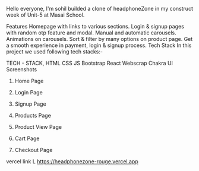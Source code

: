  
 
 
 


Hello everyone, I'm sohil  builded a clone of headphoneZone in my construct week of Unit-5 at Masai School.  

Features
Homepage with links to various sections.
Login & signup pages with random otp feature and modal.
Manual and automatic carousels.
Animations on carousels.
Sort & filter by many options on product page.
Get a smooth experience in payment, login & signup process.
Tech Stack
In this project we used following tech stacks:-


 TECH - STACK, 
HTML
CSS
JS
Bootstrap
React
Webscrap
Chakra UI
Screenshots
1. Home Page


2. Login Page


3. Signup Page


4. Products Page


5. Product View Page


6. Cart Page


7. Checkout Page


 
 
vercel link L https://headphonezone-rouge.vercel.app 
